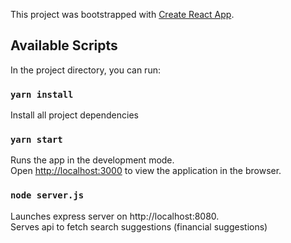 This project was bootstrapped with [Create React App](https://github.com/facebook/create-react-app).

## Available Scripts

In the project directory, you can run:

### `yarn install`

Install all project dependencies 

### `yarn start`

Runs the app in the development mode.<br />
Open [http://localhost:3000](http://localhost:3000) to view the application in the browser.

### `node server.js`

Launches express server on http://localhost:8080.<br />
Serves api to fetch search suggestions (financial suggestions)

